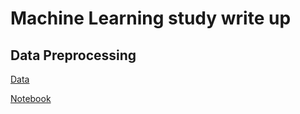 
# Machine Learning study write up
## Data Preprocessing

[Data](https://github.com/hcmutets/ml_wirte_up/blob/master/Data.csv)

[Notebook](https://github.com/hcmutets/ml_wirte_up/blob/master/Data%20preprocessing.ipynb)
